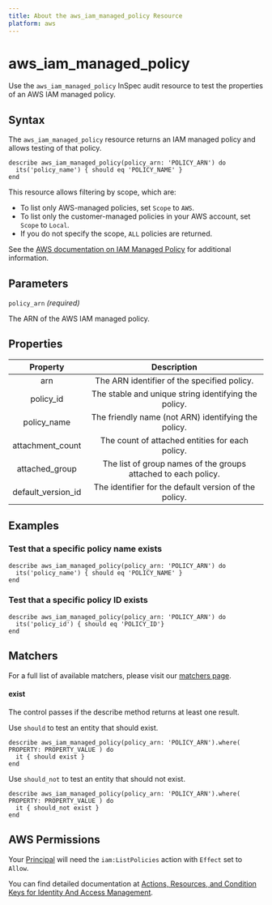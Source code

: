 ```yaml
---
title: About the aws_iam_managed_policy Resource
platform: aws
---
```


# aws_iam_managed_policy

Use the `aws_iam_managed_policy` InSpec audit resource to test the properties of an AWS IAM managed policy.

## Syntax

The `aws_iam_managed_policy` resource returns an IAM managed policy and allows testing of that policy.

    describe aws_iam_managed_policy(policy_arn: 'POLICY_ARN') do
      its('policy_name') { should eq 'POLICY_NAME' }
    end

This resource allows filtering by scope, which are:

- To list only AWS-managed policies, set `Scope` to `AWS`.
- To list only the customer-managed policies in your AWS account, set `Scope` to `Local`.
- If you do not specify the scope, `ALL` policies are returned.

See the [AWS documentation on IAM Managed Policy](https://docs.aws.amazon.com/AWSCloudFormation/latest/UserGuide/aws-resource-iam-managedpolicy.html) for additional information.

## Parameters

`policy_arn` _(required)_

The ARN of the AWS IAM managed policy.

## Properties

|Property                | Description                                                   |
| :---------------------:| :-----------------------------------------------------------: |
|arn                    | The ARN identifier of the specified policy.                    |
|policy_id             | The stable and unique string identifying the policy.           |
|policy_name           | The friendly name (not ARN) identifying the policy.            |
|attachment_count      | The count of attached entities for each policy.                |
|attached_group        | The list of group names of the groups attached to each policy. |
|default_version_id   | The identifier for the default version of the policy.          |

## Examples

### Test that a specific policy name exists

    describe aws_iam_managed_policy(policy_arn: 'POLICY_ARN') do
      its('policy_name') { should eq 'POLICY_NAME' }
    end

### Test that a specific policy ID exists

    describe aws_iam_managed_policy(policy_arn: 'POLICY_ARN') do
      its('policy_id') { should eq 'POLICY_ID'}
    end

## Matchers

For a full list of available matchers, please visit our [matchers page](https://www.inspec.io/docs/reference/matchers/).

#### exist

The control passes if the describe method returns at least one result.

Use `should` to test an entity that should exist.

    describe aws_iam_managed_policy(policy_arn: 'POLICY_ARN').where( PROPERTY: PROPERTY_VALUE ) do
      it { should exist }
    end

Use `should_not` to test an entity that should not exist.

    describe aws_iam_managed_policy(policy_arn: 'POLICY_ARN').where( PROPERTY: PROPERTY_VALUE ) do
      it { should_not exist }
    end

## AWS Permissions

Your [Principal](https://docs.aws.amazon.com/IAM/latest/UserGuide/intro-structure.html#intro-structure-principal) will need the `iam:ListPolicies` action with `Effect` set to `Allow`.

You can find detailed documentation at [Actions, Resources, and Condition Keys for Identity And Access Management](https://docs.aws.amazon.com/IAM/latest/UserGuide/list_identityandaccessmanagement.html).
